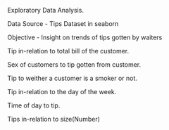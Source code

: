 Exploratory Data Analysis.

Data Source - Tips Dataset in seaborn

Objective - Insight on trends of tips gotten by waiters 

Tip in-relation to total bill of the customer.   

Sex of customers to tip gotten from customer. 

Tip to weither a customer is a smoker or not. 

Tip in-relation to the day of the week. 

Time of day to tip.

Tips in-relation to size(Number)
